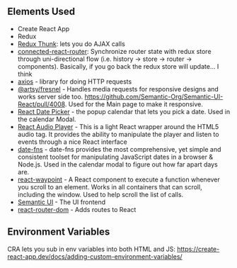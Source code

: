 ## Elements Used
- Create React App
- Redux
- [Redux Thunk](https://github.com/reduxjs/redux-thunk): lets you do AJAX calls 
- [connected-react-router](https://github.com/supasate/connected-react-router): Synchronize router state with redux store through uni-directional flow (i.e. history -> store -> router -> components). Basically, if you go back the redux store will update... I think
- [axios](https://github.com/axios/axios) - library for doing HTTP requests
- [@artsy/fresnel](https://github.com/artsy/fresnel) - Handles media requests for responsive designs and works server side too. https://github.com/Semantic-Org/Semantic-UI-React/pull/4008. Used for the Main page to make it responsive.
- [React Date Picker](https://github.com/Hacker0x01/react-datepicker) - the popup calendar that lets you pick a date. Used in the calendar Modal.
- [React Audio Player](https://github.com/justinmc/react-audio-player) - This is a light React wrapper around the HTML5 audio tag. It provides the ability to manipulate the player and listen to events through a nice React interface
- [date-fns](https://date-fns.org) - date-fns provides the most comprehensive, yet simple and consistent toolset for manipulating JavaScript dates in a browser & Node.js. Used in the calendar modal to figure out how far apart days are.
- [react-waypoint](https://github.com/civiccc/react-waypoint) - A React component to execute a function whenever you scroll to an element. Works in all containers that can scroll, including the window. Used to help scroll the list of calls.
- [Semantic UI](https://react.semantic-ui.com/usage) - The UI frontend
- [react-router-dom](https://reactrouter.com/web/guides/quick-start) - Adds routes to React
## Environment Variables
CRA lets you sub in env variables into both HTML and JS: https://create-react-app.dev/docs/adding-custom-environment-variables/